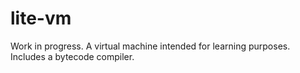 # lite-vm

Work in progress. A virtual machine intended for learning purposes. Includes a bytecode compiler.